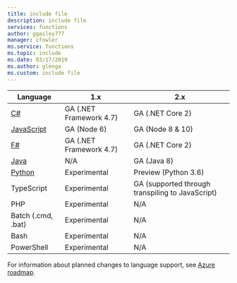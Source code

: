 ```yaml
---
title: include file
description: include file
services: functions
author: ggailey777
manager: cfowler
ms.service: functions
ms.topic: include
ms.date: 03/17/2019
ms.author: glenga
ms.custom: include file
---
```


|Language                                 |1.x         |2.x|
|-----------------------------------------|------------|---|
|[C#](../articles/azure-functions/functions-reference-csharp.md)|GA (.NET Framework 4.7)|GA (.NET Core 2)|
|[JavaScript](../articles/azure-functions/functions-reference-node.md)|GA (Node 6)|GA (Node 8 & 10)|
|[F#](../articles/azure-functions/functions-reference-fsharp.md)|GA (.NET Framework 4.7)|GA (.NET Core 2)|
|[Java](../articles/azure-functions/functions-reference-java.md)|N/A|GA (Java 8)|
|[Python](../articles/azure-functions/functions-reference-python.md)|Experimental|Preview (Python 3.6)|
|TypeScript          |Experimental|GA (supported through transpiling to JavaScript)|
|PHP                 |Experimental|N/A|
|Batch (.cmd, .bat)  |Experimental|N/A|
|Bash                |Experimental|N/A|
|PowerShell          |Experimental|N/A|

For information about planned changes to language support, see [Azure roadmap](https://azure.microsoft.com/roadmap/?tag=functions).
